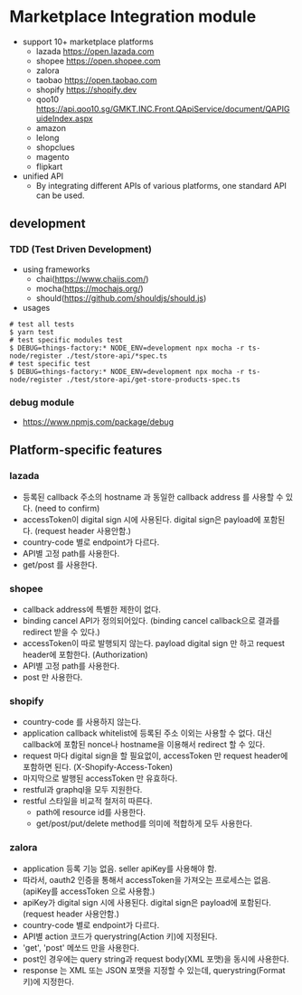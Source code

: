 # Marketplace Integration module

- support 10+ marketplace platforms
  - lazada https://open.lazada.com
  - shopee https://open.shopee.com
  - zalora
  - taobao https://open.taobao.com
  - shopify https://shopify.dev
  - qoo10 https://api.qoo10.sg/GMKT.INC.Front.QApiService/document/QAPIGuideIndex.aspx
  - amazon
  - lelong
  - shopclues
  - magento
  - flipkart
- unified API
  - By integrating different APIs of various platforms, one standard API can be used.

## development

### TDD (Test Driven Development)

- using frameworks
  - chai(https://www.chaijs.com/)
  - mocha(https://mochajs.org/)
  - should(https://github.com/shouldjs/should.js)
- usages

```
# test all tests
$ yarn test
# test specific modules test
$ DEBUG=things-factory:* NODE_ENV=development npx mocha -r ts-node/register ./test/store-api/*spec.ts
# test specific test
$ DEBUG=things-factory:* NODE_ENV=development npx mocha -r ts-node/register ./test/store-api/get-store-products-spec.ts
```

### debug module

- https://www.npmjs.com/package/debug

## Platform-specific features

### lazada

- 등록된 callback 주소의 hostname 과 동일한 callback address 를 사용할 수 있다. (need to confirm)
- accessToken이 digital sign 시에 사용된다. digital sign은 payload에 포함된다. (request header 사용안함.)
- country-code 별로 endpoint가 다르다.
- API별 고정 path를 사용한다.
- get/post 를 사용한다.

### shopee

- callback address에 특별한 제한이 없다.
- binding cancel API가 정의되어있다. (binding cancel callback으로 결과를 redirect 받을 수 있다.)
- accessToken이 따로 발행되지 않는다. payload digital sign 만 하고 request header에 포함한다. (Authorization)
- API별 고정 path를 사용한다.
- post 만 사용한다.

### shopify

- country-code 를 사용하지 않는다.
- application callback whitelist에 등록된 주소 이외는 사용할 수 없다. 대신 callback에 포함된 nonce나 hostname을 이용해서 redirect 할 수 있다.
- request 마다 digital sign을 할 필요없이, accessToken 만 request header에 포함하면 된다. (X-Shopify-Access-Token)
- 마지막으로 발행된 accessToken 만 유효하다.
- restful과 graphql을 모두 지원한다.
- restful 스타일을 비교적 철저히 따른다.
  - path에 resource id를 사용한다.
  - get/post/put/delete method를 의미에 적합하게 모두 사용한다.

### zalora

- application 등록 기능 없음. seller apiKey를 사용해야 함.
- 따라서, oauth2 인증을 통해서 accessToken을 가져오는 프로세스는 없음. (apiKey를 accessToken 으로 사용함.)
- apiKey가 digital sign 시에 사용된다. digital sign은 payload에 포함된다. (request header 사용안함.)
- country-code 별로 endpoint가 다르다.
- API별 action 코드가 querystring(Action 키)에 지정된다.
- 'get', 'post' 메쏘드 만을 사용한다.
- post인 경우에는 query string과 request body(XML 포맷)을 동시에 사용한다.
- response 는 XML 또는 JSON 포맷을 지정할 수 있는데, querystring(Format 키)에 지정한다.
